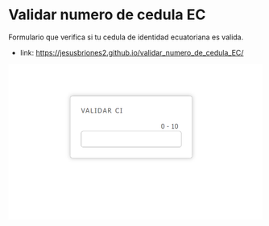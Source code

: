 # Validar numero de cedula EC
Formulario que verifica si tu cedula de identidad ecuatoriana es valida.

* link: https://jesusbriones2.github.io/validar_numero_de_cedula_EC/

![Page capture](cap.png "Page capture")
